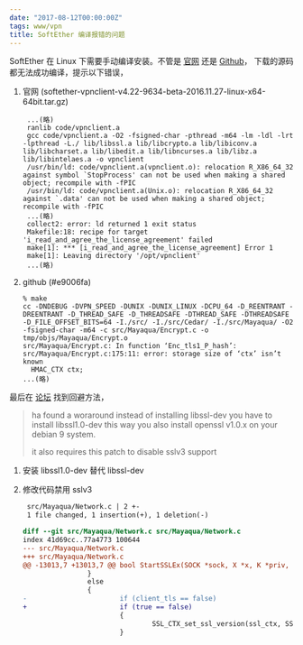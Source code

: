 ```yaml
---
date: "2017-08-12T00:00:00Z"
tags: www/vpn
title: SoftEther 编译报错的问题
---
```


SoftEther 在 Linux 下需要手动编译安装。不管是 [官网][ref-1] 还是 [Github][ref-2]，
下载的源码都无法成功编译，提示以下错误，

1. 官网 (softether-vpnclient-v4.22-9634-beta-2016.11.27-linux-x64-64bit.tar.gz)

		...(略)
		ranlib code/vpnclient.a
		gcc code/vpnclient.a -O2 -fsigned-char -pthread -m64 -lm -ldl -lrt -lpthread -L./ lib/libssl.a lib/libcrypto.a lib/libiconv.a lib/libcharset.a lib/libedit.a lib/libncurses.a lib/libz.a lib/libintelaes.a -o vpnclient
		/usr/bin/ld: code/vpnclient.a(vpnclient.o): relocation R_X86_64_32 against symbol `StopProcess' can not be used when making a shared object; recompile with -fPIC
		/usr/bin/ld: code/vpnclient.a(Unix.o): relocation R_X86_64_32 against `.data' can not be used when making a shared object; recompile with -fPIC
		...(略)
		collect2: error: ld returned 1 exit status
		Makefile:18: recipe for target 'i_read_and_agree_the_license_agreement' failed
		make[1]: *** [i_read_and_agree_the_license_agreement] Error 1
		make[1]: Leaving directory '/opt/vpnclient'
		...(略)

 2. github (#e9006fa)

 		% make
 		cc -DNDEBUG -DVPN_SPEED -DUNIX -DUNIX_LINUX -DCPU_64 -D_REENTRANT -DREENTRANT -D_THREAD_SAFE -D_THREADSAFE -DTHREAD_SAFE -DTHREADSAFE -D_FILE_OFFSET_BITS=64 -I./src/ -I./src/Cedar/ -I./src/Mayaqua/ -O2 -fsigned-char -m64 -c src/Mayaqua/Encrypt.c -o tmp/objs/Mayaqua/Encrypt.o
 		src/Mayaqua/Encrypt.c: In function ‘Enc_tls1_P_hash’:
 		src/Mayaqua/Encrypt.c:175:11: error: storage size of ‘ctx’ isn’t known
 		  HMAC_CTX ctx;
 		...(略)

最后在 [论坛][ref-3] 找到回避方法，

> ha found a woraround 
> instead of installing libssl-dev you have to install libssl1.0-dev
> this way you also install openssl v1.0.x on your debian 9 system.
> 
> it also requires this patch to disable sslv3 support

1. 安装 libssl1.0-dev 替代 libssl-dev
2. 修改代码禁用 sslv3

    ```diff
     src/Mayaqua/Network.c | 2 +-
     1 file changed, 1 insertion(+), 1 deletion(-)
    
    diff --git src/Mayaqua/Network.c src/Mayaqua/Network.c
    index 41d69cc..77a4773 100644
    --- src/Mayaqua/Network.c
    +++ src/Mayaqua/Network.c
    @@ -13013,7 +13013,7 @@ bool StartSSLEx(SOCK *sock, X *x, K *priv, bool client_tls, UINT ssl_timeout, ch
    				}
    				else
    				{
    -                       if (client_tls == false)
    +                       if (true == false)
    						{
    								SSL_CTX_set_ssl_version(ssl_ctx, SSLv3_method());
    						}
    ```


[ref-1]: http://www.softether-download.com
[ref-2]: https://github.com/SoftEtherVPN/SoftEtherVPN
[ref-3]: http://forum.softether.org/viewtopic.php?t=7379&p=19783
